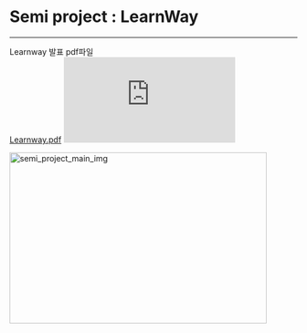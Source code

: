 
# Semi project : LearnWay

- - -

Learnway 발표 pdf파일    
[Learnway.pdf](https://github.com/moonhyeji/Semi_project/blob/main/semiproject_team2_pdf.pdf?raw=True)
<embed src="https://github.com/moonhyeji/Semi_project/blob/main/semiproject_team2_pdf.pdf" type="application/pdf">








<img width="450px" height="300px" alt="semi_project_main_img" src="https://user-images.githubusercontent.com/80051709/120526853-a9144500-c414-11eb-978e-c78b397c243b.png">

